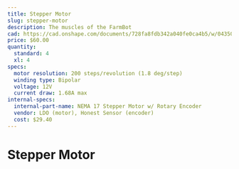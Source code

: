 ```yaml
---
title: Stepper Motor
slug: stepper-motor
description: The muscles of the FarmBot
cad: https://cad.onshape.com/documents/728fa8fdb342a040fe0ca4b5/w/0435033a7c78b02e71d0f721/e/721ea5b310ba257b355c62ae
price: $60.00
quantity:
  standard: 4
  xl: 4
specs:
  motor resolution: 200 steps/revolution (1.8 deg/step)
  winding type: Bipolar
  voltage: 12V
  current draw: 1.68A max
internal-specs:
  internal-part-name: NEMA 17 Stepper Motor w/ Rotary Encoder
  vendor: LDO (motor), Honest Sensor (encoder)
  cost: $29.40
---
```


# Stepper Motor
